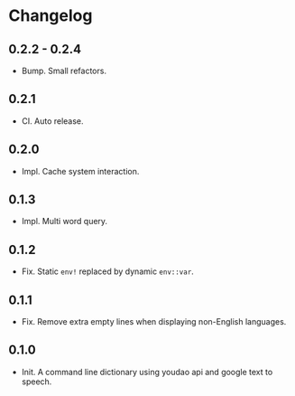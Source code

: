 # Changelog

## 0.2.2 - 0.2.4
- Bump. Small refactors.

## 0.2.1
- CI. Auto release.

## 0.2.0
- Impl. Cache system interaction.

## 0.1.3
- Impl. Multi word query.

## 0.1.2
- Fix. Static `env!` replaced by dynamic `env::var`.

## 0.1.1
- Fix. Remove extra empty lines when displaying non-English languages.

## 0.1.0
- Init. A command line dictionary using youdao api and google text to speech.
